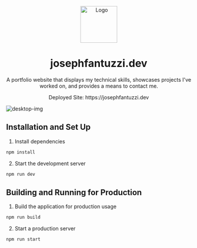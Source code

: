 <div align="center">
  <img alt="Logo" src="/Logo.png" width="100" />
</div>
<h1 align="center">
  josephfantuzzi.dev
</h1>
<p align="center">
  A portfolio website that displays my technical skills, showcases projects I've worked on, and provides a means to contact me.
</p>
<p align="center">
  Deployed Site: https://josephfantuzzi.dev
</p>
<img alt="desktop-img" src="/desktop-img.jpg">

## Installation and Set Up

1. Install dependencies

```sh
npm install
```

2. Start the development server

```sh
npm run dev
```

## Building and Running for Production

1. Build the application for production usage

```sh
npm run build
```

2. Start a production server

```sh
npm run start
```
